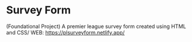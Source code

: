# Survey Form
(Foundational Project)
A premier league survey form created using HTML and CSS/
WEB: https://plsurveyform.netlify.app/
